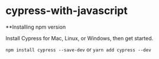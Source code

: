 # cypress-with-javascript

**Installing
npm version

Install Cypress for Mac, Linux, or Windows, then get started.

`npm install cypress --save-dev`
or
`yarn add cypress --dev`
 
